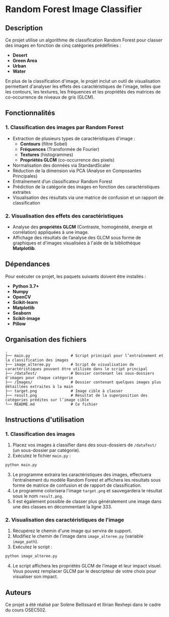 # Random Forest Image Classifier

## Description
Ce projet utilise un algorithme de classification Random Forest pour classer des images en fonction de cinq catégories prédéfinies :
- **Desert**
- **Green Area**
- **Urban**
- **Water**

En plus de la classification d'image, le projet inclut un outil de visualisation permettant d'analyser les effets des caractéristiques de l'image, telles que les contours, les textures, les fréquences et les propriétés des matrices de co-occurrence de niveaux de gris (GLCM).

## Fonctionnalités

### 1. **Classification des images par Random Forest**
- Extraction de plusieurs types de caractéristiques d'image :
  - **Contours** (filtre Sobel)
  - **Fréquences** (Transformée de Fourier)
  - **Textures** (histogrammes)
  - **Propriétés GLCM** (co-occurrence des pixels)
- Normalisation des données via StandardScaler
- Réduction de la dimension via PCA (Analyse en Composantes Principales)
- Entraînement d’un classificateur Random Forest
- Prédiction de la catégorie des images en fonction des caractéristiques extraites
- Visualisation des résultats via une matrice de confusion et un rapport de classification

### 2. **Visualisation des effets des caractéristiques**
- Analyse des **propriétés GLCM** (Contraste, homogénéité, énergie et corrélation) appliquées à une image.
- Affichage des résultats de l’analyse des GLCM sous forme de graphiques et d'images visualisées à l'aide de la bibliothèque **Matplotlib**.

## Dépendances
Pour exécuter ce projet, les paquets suivants doivent être installés :

- **Python 3.7+**
- **Numpy**
- **OpenCV**
- **Scikit-learn**
- **Matplotlib**
- **Seaborn**
- **Scikit-image**
- **Pillow**

## Organisation des fichiers

```
.
├── main.py                  # Script principal pour l’entraînement et la classification des images
├── image_alteree.py         # Script de visualisation de caractéristiques pouvant être utilisée dans le script principal
├── /dataTest/               # Dossier contenant les sous-dossiers d'images pour chaque catégorie
├── /Images/                 # Dossier contenant quelques images plus détaillées extraites à la main
├── target.png               # Image cible à classer
├── result.png               # Résultat de la superposition des catégories prédites sur l’image cible
└── README.md                # Ce fichier
```

## Instructions d'utilisation

### 1. **Classification des images**
1. Placez vos images à classifier dans des sous-dossiers de `/dataTest/` (un sous-dossier par catégorie).
2. Exécutez le fichier `main.py` :
```bash
python main.py
```
3. Le programme extraira les caractéristiques des images, effectuera l’entraînement du modèle Random Forest et affichera les résultats sous forme de matrice de confusion et de rapport de classification.
4. Le programme colorisera l'image `target.png` et sauvegardera le résultat sous le nom `result.png`.
5. Il est également possible de classer plus généralement une image dans une des classes en décommentant la ligne 333. 

### 2. **Visualisation des caractéristiques de l’image**
1. Récupérez le chemin d'une image qui servira de support.
2. Modifiez le chemin de l'image dans `image_alteree.py` (variable `image_path`).
3. Exécutez le script :
```bash
python image_alteree.py
```
4. Le script affichera les propriétés GLCM de l’image et leur impact visuel.
Vous pouvez remplacer GLCM par le descripteur de votre choix pour visualiser son impact.

## Auteurs
Ce projet a été réalisé par Solène Bellissard et Ilirian Rexhepi dans le cadre du cours OSEC502.
